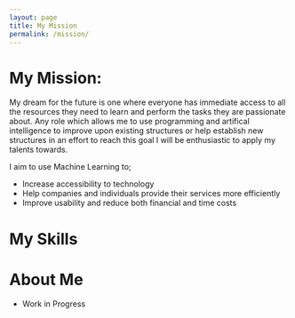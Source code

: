 ```yaml
---
layout: page
title: My Mission
permalink: /mission/
---
```


# My Mission:

My dream for the future is one where everyone has immediate access to all the resources they need to learn and perform the tasks they are passionate about. Any role which allows me to use programming and artifical intelligence to improve upon existing structures or help establish new structures in an effort to reach this goal I will be enthusiastic to apply my talents towards. 


I aim to use Machine Learning to;
- Increase accessibility to technology
- Help companies and individuals provide their services more efficiently
- Improve usability and reduce both financial and time costs

# My Skills

# About Me


* Work in Progress 
